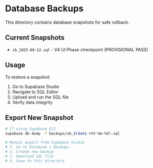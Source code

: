 # Database Backups

This directory contains database snapshots for safe rollback.

## Current Snapshots

- `sb_2025-09-12.sql` - V4 UI Phase checkpoint (PROVISIONAL PASS)

## Usage

To restore a snapshot:
1. Go to Supabase Studio
2. Navigate to SQL Editor
3. Upload and run the SQL file
4. Verify data integrity

## Export New Snapshot

```bash
# If using Supabase CLI
supabase db dump -f backups/sb_$(date +%Y-%m-%d).sql

# Manual export from Supabase Studio
# 1. Go to Database > Backups
# 2. Create new backup
# 3. Download SQL file
# 4. Save to this directory
```